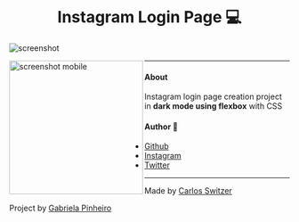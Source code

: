 <h1 align="center"> Instagram Login Page 💻</h1>



<img src="https://raw.githubusercontent.com/carloscdf/Instagram-login/master/img/screenshot.png" alt="screenshot">



<div class="i6">
<img src="https://raw.githubusercontent.com/carloscdf/Instagram-login/master/img/screenshot_mobile.png" alt="screenshot mobile" width="240px" align="left">

----

#### About

Instagram login page creation project in __dark mode using flexbox__ with CSS 

#### Author :boy:

- [Github](https://github.com/carloscdf)
- [Instagram](https://instagram.com/byswitzer)
- [Twitter](https://twitter.com/carloscdf)



---

Made by [Carlos Switzer](https://github.com/carloscdf)

Project by [Gabriela Pinheiro](https://github.com/SpruceGabriela) 



